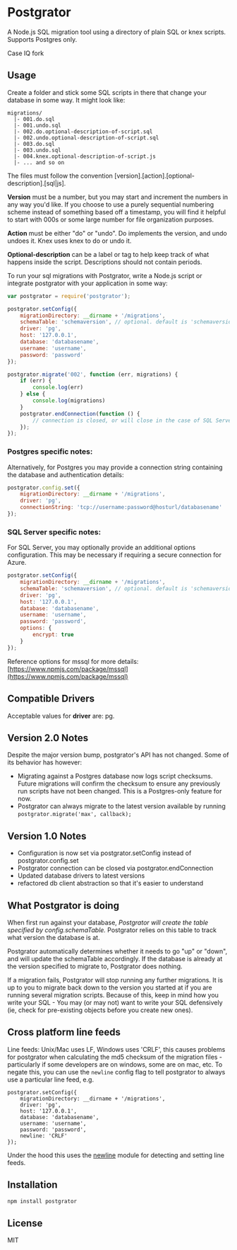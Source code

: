# Postgrator

A Node.js SQL migration tool using a directory of plain SQL or knex scripts. 
Supports Postgres only.

Case IQ fork


## Usage

Create a folder and stick some SQL scripts in there that change your database in some way. It might look like:

```
migrations/
  |- 001.do.sql
  |- 001.undo.sql
  |- 002.do.optional-description-of-script.sql
  |- 002.undo.optional-description-of-script.sql
  |- 003.do.sql
  |- 003.undo.sql
  |- 004.knex.optional-description-of-script.js
  |- ... and so on
```

The files must follow the convention [version].[action].[optional-description].[sql|js]. 

**Version** must be a number, but you may start and increment the numbers in any way you'd like. 
If you choose to use a purely sequential numbering scheme instead of something based off a timestamp, 
you will find it helpful to start with 000s or some large number for file organization purposes. 

**Action** must be either "do" or "undo". Do implements the version, and undo undoes it. Knex uses knex to do or undo it.

**Optional-description** can be a label or tag to help keep track of what happens inside the script. Descriptions should not contain periods.

To run your sql migrations with Postgrator, write a Node.js script or integrate postgrator with your application in some way:

```js  
var postgrator = require('postgrator');

postgrator.setConfig({
    migrationDirectory: __dirname + '/migrations', 
    schemaTable: 'schemaversion', // optional. default is 'schemaversion'
    driver: 'pg',
    host: '127.0.0.1',
    database: 'databasename',
    username: 'username',
    password: 'password'
}); 

postgrator.migrate('002', function (err, migrations) {
	if (err) {
        console.log(err)
    } else { 
        console.log(migrations)
    }
    postgrator.endConnection(function () {
        // connection is closed, or will close in the case of SQL Server
    });
});
```


### Postgres specific notes:

Alternatively, for Postgres you may provide a connection string containing the database and authentication details:

```js  
postgrator.config.set({
    migrationDirectory: __dirname + '/migrations',
    driver: 'pg',
    connectionString: 'tcp://username:password@hosturl/databasename'
}); 

```


### SQL Server specific notes:

For SQL Server, you may optionally provide an additional options configuration. This may be necessary if requiring a secure connection for Azure.

```js  
postgrator.setConfig({
    migrationDirectory: __dirname + '/migrations', 
    schemaTable: 'schemaversion', // optional. default is 'schemaversion'
    driver: 'pg',
    host: '127.0.0.1',
    database: 'databasename',
    username: 'username',
    password: 'password',
    options: {
        encrypt: true
    }
}); 

```

Reference options for mssql for more details: [https://www.npmjs.com/package/mssql](https://www.npmjs.com/package/mssql)


## Compatible Drivers

Acceptable values for **driver** are: pg. 

## Version 2.0 Notes

Despite the major version bump, postgrator's API has not changed. Some of its behavior has however:

- Migrating against a Postgres database now logs script checksums. Future migrations will confirm the checksum to ensure any previously run scripts have not been changed. This is a Postgres-only feature for now.
- Postgrator can always migrate to the latest version available by running ```postgrator.migrate('max', callback);```



## Version 1.0 Notes

- Configuration is now set via postgrator.setConfig instead of postgrator.config.set
- Postgrator connection can be closed via postgrator.endConnection
- Updated database drivers to latest versions
- refactored db client abstraction so that it's easier to understand



## What Postgrator is doing

When first run against your database, *Postgrator will create the table specified by config.schemaTable.* Postgrator relies on this table to track what version the database is at. 

Postgrator automatically determines whether it needs to go "up" or "down", and will update the schemaTable accordingly. If the database is already at the version specified to migrate to, Postgrator does nothing.

If a migration fails, Postgrator will stop running any further migrations. It is up to you to migrate back down to the version you started at if you are running several migration scripts. Because of this, keep in mind how you write your SQL - You may (or may not) want to write your SQL defensively (ie, check for pre-existing objects before you create new ones).

## Cross platform line feeds

Line feeds: Unix/Mac uses LF, Windows uses 'CRLF', this causes problems for postgrator when calculating the md5 checksum of the migration files - particularly if some developers are on windows, some are on mac, etc. To negate this, you can use the `newline` config flag to tell postgrator to always use a particular line feed, e.g.

```
postgrator.setConfig({
    migrationDirectory: __dirname + '/migrations', 
    driver: 'pg',
    host: '127.0.0.1',
    database: 'databasename',
    username: 'username',
    password: 'password',
    newline: 'CRLF'
});
```

Under the hood this uses the [newline](www.npmjs.com/package/newline) module for detecting and setting line feeds.


## Installation

```js
npm install postgrator
```


## License 

MIT
